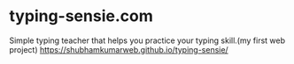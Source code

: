 # typing-sensie.com
Simple typing teacher that helps you practice your typing skill.(my first web project)
https://shubhamkumarweb.github.io/typing-sensie/
